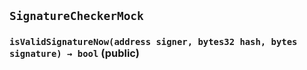 ## `SignatureCheckerMock`






### `isValidSignatureNow(address signer, bytes32 hash, bytes signature) → bool` (public)








